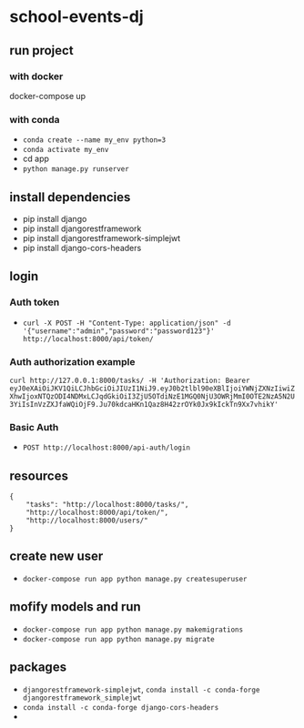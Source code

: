 # school-events-dj
## 

## run project
### with docker
docker-compose up

### with conda
- `conda create --name my_env python=3`
- `conda activate my_env`
- cd app
- `python manage.py runserver`

## install dependencies
- pip install django
- pip install djangorestframework
- pip install djangorestframework-simplejwt
- pip install django-cors-headers

## login

### Auth token
 - `curl -X POST -H "Content-Type: application/json" -d '{"username":"admin","password":"password123"}' http://localhost:8000/api/token/`

### Auth authorization example
`curl http://127.0.0.1:8000/tasks/ -H 'Authorization: Bearer eyJ0eXAiOiJKV1QiLCJhbGciOiJIUzI1NiJ9.eyJ0b2tlbl90eXBlIjoiYWNjZXNzIiwiZXhwIjoxNTQzODI4NDMxLCJqdGkiOiI3ZjU5OTdiNzE1MGQ0NjU3OWRjMmI0OTE2NzA5N2U3YiIsInVzZXJfaWQiOjF9.Ju70kdcaHKn1Qaz8H42zrOYk0Jx9kIckTn9Xx7vhikY'`


### Basic Auth
- `POST http://localhost:8000/api-auth/login`

## resources
```
{
    "tasks": "http://localhost:8000/tasks/",
    "http://localhost:8000/api/token/",
    "http://localhost:8000/users/"
}
```
## create new user
- ```docker-compose run app python manage.py createsuperuser ```

## mofify models and run
- ```docker-compose run app python manage.py makemigrations```
- ```docker-compose run app python manage.py migrate```
## packages
- `djangorestframework-simplejwt`, `conda install -c conda-forge djangorestframework_simplejwt`
- `conda install -c conda-forge django-cors-headers`
- 
